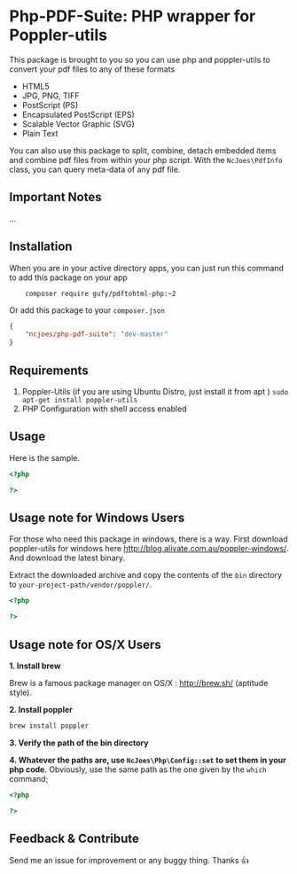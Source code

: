 # Php-PDF-Suite: PHP wrapper for Poppler-utils

This package is brought to you so you can use php and poppler-utils to convert your pdf files to any of these formats

*   HTML5
*   JPG, PNG, TIFF
*   PostScript (PS)
*   Encapsulated PostScript (EPS)
*   Scalable Vector Graphic (SVG)
*   Plain Text

You can also use this package to split, combine, detach embedded items and combine pdf files from within your php script.
With the `NcJoes\PdfInfo` class, you can query meta-data of any pdf file.

## Important Notes

...

## Installation

When you are in your active directory apps, you can just run this command to add this package on your app

```
	composer require gufy/pdftohtml-php:~2
```

Or add this package to your `composer.json`

```json
{
	"ncjoes/php-pdf-suite": "dev-master"
}
```

## Requirements
1. Poppler-Utils (if you are using Ubuntu Distro, just install it from apt )
	`sudo apt-get install poppler-utils`
2. PHP Configuration with shell access enabled

## Usage

Here is the sample.

```php
<?php

?>
```

## Usage note for Windows Users
For those who need this package in windows, there is a way. First download poppler-utils for windows here <http://blog.alivate.com.au/poppler-windows/>. And download the latest binary.

Extract the downloaded archive and copy the contents of the `bin` directory to `your-project-path/vendor/poppler/`.

```php
<?php

?>
```

## Usage note for OS/X Users

**1. Install brew**

Brew is a famous package manager on OS/X : http://brew.sh/ (aptitude style).

**2. Install poppler**

```bash
brew install poppler
```

**3. Verify the path of the bin directory**

**4. Whatever the paths are, use ```NcJoes\Php\Config::set``` to set them in your php code**. Obviously, use the same path as the one given by the ```which``` command;

```php
<?php

?>
```

## Feedback & Contribute

Send me an issue for improvement or any buggy thing. Thanks :+1:
